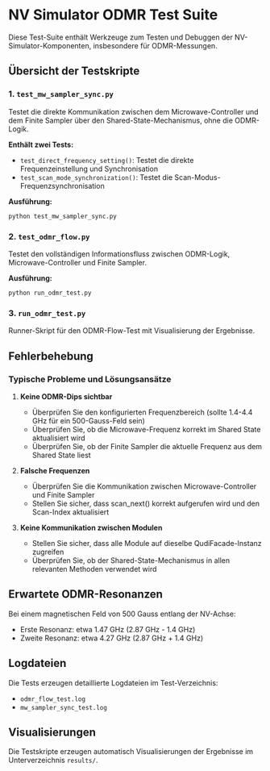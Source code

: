 # NV Simulator ODMR Test Suite

Diese Test-Suite enthält Werkzeuge zum Testen und Debuggen der NV-Simulator-Komponenten, insbesondere für ODMR-Messungen.

## Übersicht der Testskripte

### 1. `test_mw_sampler_sync.py`

Testet die direkte Kommunikation zwischen dem Microwave-Controller und dem Finite Sampler über den Shared-State-Mechanismus, ohne die ODMR-Logik.

**Enthält zwei Tests:**
- `test_direct_frequency_setting()`: Testet die direkte Frequenzeinstellung und Synchronisation
- `test_scan_mode_synchronization()`: Testet die Scan-Modus-Frequenzsynchronisation

**Ausführung:**
```
python test_mw_sampler_sync.py
```

### 2. `test_odmr_flow.py`

Testet den vollständigen Informationsfluss zwischen ODMR-Logik, Microwave-Controller und Finite Sampler.

**Ausführung:**
```
python run_odmr_test.py
```

### 3. `run_odmr_test.py`

Runner-Skript für den ODMR-Flow-Test mit Visualisierung der Ergebnisse.

## Fehlerbehebung

### Typische Probleme und Lösungsansätze

1. **Keine ODMR-Dips sichtbar**
   - Überprüfen Sie den konfigurierten Frequenzbereich (sollte 1.4-4.4 GHz für ein 500-Gauss-Feld sein)
   - Überprüfen Sie, ob die Microwave-Frequenz korrekt im Shared State aktualisiert wird
   - Überprüfen Sie, ob der Finite Sampler die aktuelle Frequenz aus dem Shared State liest

2. **Falsche Frequenzen**
   - Überprüfen Sie die Kommunikation zwischen Microwave-Controller und Finite Sampler
   - Stellen Sie sicher, dass scan_next() korrekt aufgerufen wird und den Scan-Index aktualisiert

3. **Keine Kommunikation zwischen Modulen**
   - Stellen Sie sicher, dass alle Module auf dieselbe QudiFacade-Instanz zugreifen
   - Überprüfen Sie, ob der Shared-State-Mechanismus in allen relevanten Methoden verwendet wird

## Erwartete ODMR-Resonanzen

Bei einem magnetischen Feld von 500 Gauss entlang der NV-Achse:
- Erste Resonanz: etwa 1.47 GHz (2.87 GHz - 1.4 GHz)
- Zweite Resonanz: etwa 4.27 GHz (2.87 GHz + 1.4 GHz)

## Logdateien

Die Tests erzeugen detaillierte Logdateien im Test-Verzeichnis:
- `odmr_flow_test.log`
- `mw_sampler_sync_test.log`

## Visualisierungen

Die Testskripte erzeugen automatisch Visualisierungen der Ergebnisse im Unterverzeichnis `results/`.